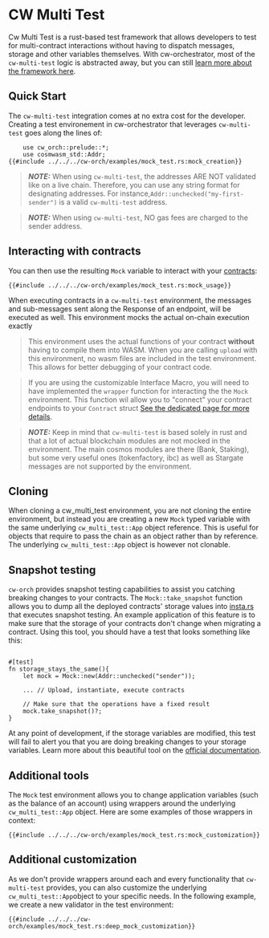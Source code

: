 # CW Multi Test

Cw Multi Test is a rust-based test framework that allows developers to test  for multi-contract interactions without having to dispatch messages, storage and other variables themselves. With cw-orchestrator, most of the `cw-multi-test` logic is abstracted away, but you can still [learn more about the framework here](https://github.com/CosmWasm/cw-multi-test).

## Quick Start

The `cw-multi-test` integration comes at no extra cost for the developer. Creating a test environement in cw-orchestrator that leverages `cw-multi-test` goes along the lines of:

```rust,ignore
    use cw_orch::prelude::*;
    use cosmwasm_std::Addr;
{{#include ../../../cw-orch/examples/mock_test.rs:mock_creation}}
```

> **_NOTE:_** When using `cw-multi-test`, the addresses ARE NOT validated like on a live chain. Therefore, you can use any string format for designating addresses. For instance,`Addr::unchecked("my-first-sender")` is a valid `cw-multi-test` address.

> **_NOTE:_** When using `cw-multi-test`, NO gas fees are charged to the sender address.

## Interacting with contracts

You can then use the resulting `Mock` variable to interact with your [contracts](../contracts/index.md):

```rust,ignore
{{#include ../../../cw-orch/examples/mock_test.rs:mock_usage}}
```

When executing contracts in a `cw-multi-test` environment, the messages and sub-messages sent along the Response of an endpoint, will be executed as well.
This environment mocks the actual on-chain execution exactly 

> This environment uses the actual functions of your contract **without** having to compile them into WASM. When you are calling `upload` with this environment, no wasm files are included in the test environment. This allows for better debugging of your contract code.

> If you are using the customizable Interface Macro, you will need to have implemented the `wrapper` function for interacting the the `Mock` environment. This function wil allow you to "connect" your contract endpoints to your `Contract` struct [See the dedicated page for more details](../contracts/interfaces.md#customizable-interface-macro).


> **_NOTE:_** Keep in mind that `cw-multi-test` is based solely in rust and that a lot of actual blockchain modules are not mocked in the environment. The main cosmos modules are there (Bank, Staking), but some very useful ones (tokenfactory, ibc) as well as Stargate messages are not supported by the environment.

## Cloning

When cloning a cw_multi_test environment, you are not cloning the entire environment, but instead you are creating a new `Mock` typed variable with the same underlying `cw_multi_test::App` object reference. This is useful for objects that require to pass the chain as an object rather than by reference.
The underlying `cw_multi_test::App` object is however not clonable.

## Snapshot testing

`cw-orch` provides snapshot testing capabilities to assist you catching breaking changes to your contracts. The `Mock::take_snapshot` function allows you to dump all the deployed contracts' storage values into [insta.rs](https://insta.rs/docs/quickstart/) that executes snapshot testing. An example application of this feature is to make sure that the storage of your contracts don't change when migrating a contract. Using this tool, you should have a test that looks something like this:

```rust,ignore

#[test]
fn storage_stays_the_same(){
    let mock = Mock::new(Addr::unchecked("sender"));

    ... // Upload, instantiate, execute contracts

    // Make sure that the operations have a fixed result
    mock.take_snapshot()?;
}
```

At any point of development, if the storage variables are modified, this test will fail to alert you that you are doing breaking changes to your storage variables. Learn more about this beautiful tool on the [official documentation](https://insta.rs/).

## Additional tools

The `Mock` test environment allows you to change application variables (such as the balance of an account) using wrappers around the underlying `cw_multi_test::App` object. Here are some examples of those wrappers in context:


```rust,ignore
{{#include ../../../cw-orch/examples/mock_test.rs:mock_customization}}
```

## Additional customization

As we don't provide wrappers around each and every functionality that `cw-multi-test` provides, you can also customize the underlying `cw_multi_test::App`object to your specific needs. In the following example, we create a new validator in the test environment:

```rust,ignore
{{#include ../../../cw-orch/examples/mock_test.rs:deep_mock_customization}}
````